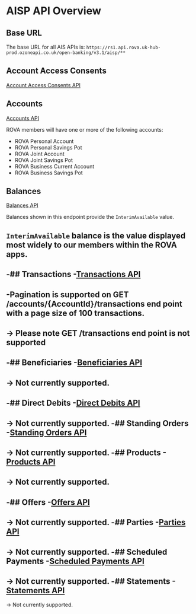 # AISP API Overview

## Base URL
The base URL for all AIS APIs is: `https://rs1.api.rova.uk-hub-prod.ozoneapi.co.uk/open-banking/v3.1/aisp/**`

## Account Access Consents
[Account Access Consents API](/perry/developer/documentation?resource=ukhub-rova-portal&document=swagger/account-info-openapi.yaml#operations-tag-Account_Access)

## Accounts
[Accounts API](/perry/developer/documentation?resource=ukhub-rova-portal&document=swagger/account-info-openapi.yaml#operations-tag-Accounts)

ROVA members will have one or more of the following accounts:
- ROVA Personal Account
- ROVA Personal Savings Pot
- ROVA Joint Account
- ROVA Joint Savings Pot
- ROVA Business Current Account
- ROVA Business Savings Pot

## Balances
[Balances API](/perry/developer/documentation?resource=ukhub-rova-portal&document=swagger/account-info-openapi.yaml#operations-tag-Balances)

Balances shown in this endpoint provide the `InterimAvailable` value.

`InterimAvailable` balance is the value displayed most widely to our members within the ROVA apps.
-
-## Transactions
-[Transactions API](/perry/developer/documentation?resource=ukhub-rova-portal&document=swagger/account-info-openapi.yaml#operations-tag-Transactions)
-
-Pagination is supported on GET /accounts/{AccountId}/transactions end point with a page size of 100 transactions.
-
-> Please note GET /transactions end point is not supported
-
-## Beneficiaries
-[Beneficiaries API](/perry/developer/documentation?resource=ukhub-rova-portal&document=swagger/account-info-openapi.yaml#operations-tag-Beneficiaries)
-
-> Not currently supported.
-
-## Direct Debits
-[Direct Debits API](/perry/developer/documentation?resource=ukhub-rova-portal&document=swagger/account-info-openapi.yaml#operations-tag-Direct_Debits)
-
-> Not currently supported.
-## Standing Orders
-[Standing Orders API](/perry/developer/documentation?resource=ukhub-rova-portal&document=swagger/account-info-openapi.yaml#operations-tag-Standing_Orders)
-
-> Not currently supported.
-## Products
-[Products API](/perry/developer/documentation?resource=ukhub-rova-portal&document=swagger/account-info-openapi.yaml#operations-tag-Products)
-
-> Not currently supported.
-
-## Offers
-[Offers API](/perry/developer/documentation?resource=ukhub-rova-portal&document=swagger/account-info-openapi.yaml#operations-tag-Offers)
-
-> Not currently supported.
-## Parties
-[Parties API](/perry/developer/documentation?resource=ukhub-rova-portal&document=swagger/account-info-openapi.yaml#operations-tag-Parties)
-
-> Not currently supported.
-## Scheduled Payments
-[Scheduled Payments API](/perry/developer/documentation?resource=ukhub-rova-portal&document=swagger/account-info-openapi.yaml#operations-tag-Scheduled_Payments)
-
-> Not currently supported.
-## Statements
-[Statements API](/perry/developer/documentation?resource=ukhub-rova-portal&document=swagger/account-info-openapi.yaml#operations-tag-Statements)
-
-> Not currently supported.
